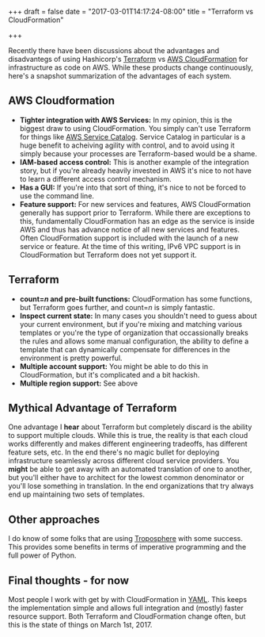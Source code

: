 +++
draft = false
date = "2017-03-01T14:17:24-08:00"
title = "Terraform vs CloudFormation"

+++

Recently there have been discussions about the advantages and disadvantegs
of using Hashicorp's [Terraform](https://www.terraform.io/) vs
[AWS CloudFormation](https://aws.amazon.com/cloudformation/) for
infrastructure as code on AWS. While these products change continuously,
here's a snapshot summarization of the advantages of each system.

AWS Cloudformation
------------------

* **Tighter integration with AWS Services:** In my opinion, this is the biggest
  draw to using CloudFormation. You simply can't use Terraform for things
  like [AWS Service Catalog](https://aws.amazon.com/servicecatalog/).
  Service Catalog in particular is a huge benefit to acheiving agility with
  control, and to avoid using it simply because your processes are
  Terraform-based would be a shame.
* **IAM-based access control:** This is another example of the integration
  story, but if you're already heavily invested in AWS it's nice to not
  have to learn a different access control mechanism.
* **Has a GUI:** If you're into that sort of thing, it's nice to not be
  forced to use the command line.
* **Feature support:** For new services and features, AWS CloudFormation
  generally has support prior to Terraform. While there are exceptions to this,
  fundamentally CloudFormation has an edge as the service is inside AWS
  and thus has advance notice of all new services and features. Often
  CloudFormation support is included with the launch of a new service or
  feature. At the time of this writing, IPv6 VPC support is in CloudFormation
  but Terraform does not yet support it.

Terraform
---------

* **count=*n* and pre-built functions:** CloudFormation
  has some functions, but Terraform goes further, and count=*n* is
  simply fantastic.
* **Inspect current state:** In many cases you shouldn't need to guess
  about your current environment, but if you're mixing and matching
  various templates or you're the type of organization that occassionally
  breaks the rules and allows some manual configuration, the ability
  to define a template that can dynamically compensate for differences in
  the environment is pretty powerful.
* **Multiple account support:** You might be able to do this in CloudFormation,
  but it's complicated and a bit hackish.
* **Multiple region support:** See above

Mythical Advantage of Terraform
-------------------------------

One advantage I **hear** about Terraform but completely discard is the ability
to support multiple clouds. While this is true, the reality is that each
cloud works differently and makes different engineering tradeoffs, has
different feature sets, etc. In the end there's no magic bullet for deploying
infrastructure seamlessly across different cloud service providers. You
**might** be able to get away with an automated translation of one to another,
but you'll either have to architect for the lowest common denominator or
you'll lose something in translation. In the end organizations that try
always end up maintaining two sets of templates.

Other approaches
----------------

I do know of some folks that are using [Troposphere](https://github.com/cloudtools/troposphere)
with some success. This provides some benefits in terms of imperative
programming and the full power of Python.

Final thoughts - for now
------------------------

Most people I work with get by with CloudFormation in
[YAML](https://aws.amazon.com/about-aws/whats-new/2016/09/aws-cloudformation-introduces-yaml-template-support-and-cross-stack-references/).
This keeps the implementation simple and allows full integration and (mostly)
faster resource support. Both Terraform and CloudFormation change often,
but this is the state of things on March 1st, 2017.

